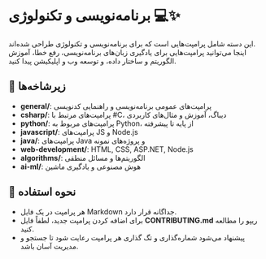 # برنامه‌نویسی و تکنولوژی 💻✨

این دسته شامل پرامپت‌هایی است که برای برنامه‌نویسی و تکنولوژی طراحی شده‌اند.  
اینجا می‌توانید پرامپت‌هایی برای یادگیری زبان‌های برنامه‌نویسی، رفع خطا، آموزش الگوریتم و ساختار داده، و توسعه وب و اپلیکیشن پیدا کنید.

## 📂 زیرشاخه‌ها

- **general/**: پرامپت‌های عمومی برنامه‌نویسی و راهنمایی کدنویسی  
- **csharp/**: پرامپت‌های مرتبط با #C، دیباگ، آموزش و مثال‌های کاربردی  
- **python/**: پرامپت‌های مربوط به Python، از پایه تا پیشرفته  
- **javascript/**: پرامپت‌های JS و Node.js  
- **java/**: پرامپت‌های Java و پروژه‌های نمونه  
- **web-development/**: HTML, CSS, ASP.NET, Node.js  
- **algorithms/**: الگوریتم‌ها و مسائل منطقی  
- **ai-ml/**: هوش مصنوعی و یادگیری ماشین

## 🚀 نحوه استفاده

- هر پرامپت در یک فایل Markdown جداگانه قرار دارد.  
- برای اضافه کردن پرامپت جدید، لطفاً فایل **CONTRIBUTING.md** ریپو را مطالعه کنید.  
- پیشنهاد می‌شود شماره‌گذاری و تگ گذاری هر پرامپت رعایت شود تا جستجو و مدیریت آسان باشد.
